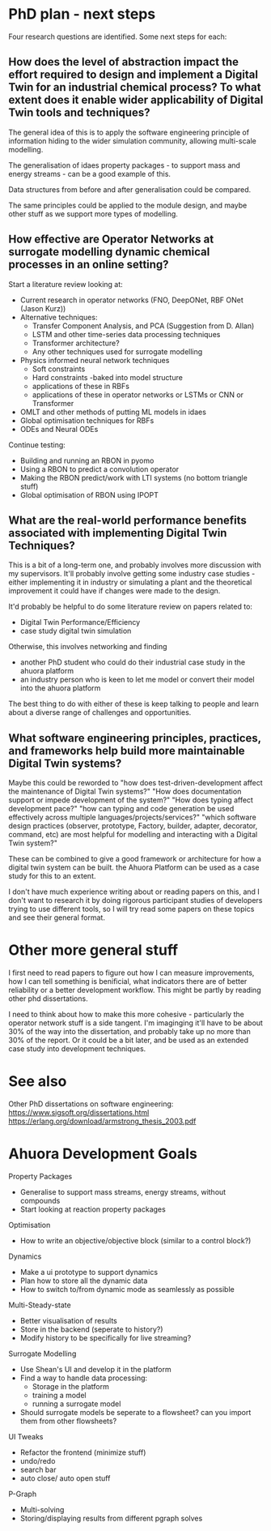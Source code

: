 # PhD plan - next steps

Four research questions are identified. Some next steps for each:

## How does the level of abstraction impact the effort required to design and implement a Digital Twin for an industrial chemical process? To what extent does it enable wider applicability of Digital Twin tools and techniques?

The general idea of this is to apply the software engineering principle of information hiding to the wider simulation community, allowing multi-scale modelling.

The generalisation of idaes property packages - to support mass and energy streams - can be a good example of this.

Data structures from before and after generalisation could be compared.

The same principles could be applied to the module design, and maybe other stuff as we support more types of modelling.



## How effective are Operator Networks at surrogate modelling dynamic chemical processes in an online setting?

Start a literature review looking at:
- Current research in operator networks (FNO, DeepONet, RBF ONet (Jason Kurz))
- Alternative techniques:
    - Transfer Component Analysis, and PCA (Suggestion from D. Allan)
    - LSTM and other time-series data processing techniques
    - Transformer architecture?
    - Any other techniques used for surrogate modelling
- Physics informed neural network techniques
    - Soft constraints
    - Hard constraints -baked into model structure
    - applications of these in RBFs
    - applications of these in operator networks or LSTMs or CNN or Transformer
- OMLT and other methods of putting ML models in idaes
- Global optimisation techniques for RBFs
- ODEs and Neural ODEs

Continue testing:
- Building and running an RBON in pyomo
- Using a RBON to predict a convolution operator
- Making the RBON predict/work with LTI systems (no bottom triangle stuff)
- Global optimisation of RBON using IPOPT 



## What are the real-world performance benefits associated with implementing Digital Twin Techniques?

This is a bit of a long-term one, and probably involves more discussion with my supervisors. It'll probably involve getting some industry case studies - either implementing it in industry or simulating a plant and the theoretical improvement it could have if changes were made to the design.

It'd probably be helpful to do some literature review on papers related to:
- Digital Twin Performance/Efficiency
- case study digital twin simulation

Otherwise, this involves networking and finding
- another PhD student who could do their industrial case study in the ahuora platform 
- an industry person who is keen to let me model or convert their model into the ahuora platform

The best thing to do with either of these is keep talking to people and learn about a diverse range of challenges and opportunities.


## What software engineering principles, practices, and frameworks help build more maintainable Digital Twin systems?

Maybe this could be reworded to "how does test-driven-development affect the maintenance of Digital Twin systems?" "How does documentation support or impede development of the system?" "How does typing affect development pace?" "how can typing and code generation be used effectively across multiple languages/projects/services?" "which software design practices (observer, prototype, Factory, builder, adapter, decorator, command, etc) are most helpful for modelling and interacting with a Digital Twin system?"

These can be combined to give a good framework or architecture for how a digital twin system can be built. the Ahuora Platform can be used as a case study for this to an extent.

I don't have much experience writing about or reading papers on this, and I don't want to research it by doing rigorous participant studies of developers trying to use different tools, so I will try read some papers on these topics and see their general format. 


# Other more general stuff

I first need to read papers to figure out how I can measure improvements, how I can tell something is benificial, what indicators there are of better reliability or a better development workflow. This might be partly by reading other phd dissertations.

I need to think about how to make this more cohesive - particularly the operator network stuff is a side tangent. I'm imaginging it'll have to be about 30% of the way into the dissertation, and probably take up no more than 30% of the report. Or it could be a bit later, and be used as an extended case study into development techniques.  

# See also

Other PhD dissertations on software engineering:
https://www.sigsoft.org/dissertations.html
https://erlang.org/download/armstrong_thesis_2003.pdf


# Ahuora Development Goals

Property Packages
- Generalise to support mass streams, energy streams, without compounds
- Start looking at reaction property packages

Optimisation
- How to write an objective/objective block (similar to a control block?)

Dynamics
- Make a ui prototype to support dynamics
- Plan how to store all the dynamic data
- How to switch to/from dynamic mode as seamlessly as possible

Multi-Steady-state
- Better visualisation of results
- Store in the backend (seperate to history?)
- Modify history to be specifically for live streaming?

Surrogate Modelling
- Use Shean's UI and develop it in the platform
- Find a way to handle data processing:
    - Storage in the platform
    - training a model
    - running a surrogate model
- Should surrogate models be seperate to a flowsheet? can you import them from other flowsheets?

UI Tweaks
- Refactor the frontend (minimize stuff)
- undo/redo
- search bar
- auto close/ auto open stuff

P-Graph
- Multi-solving
- Storing/displaying results from different pgraph solves
